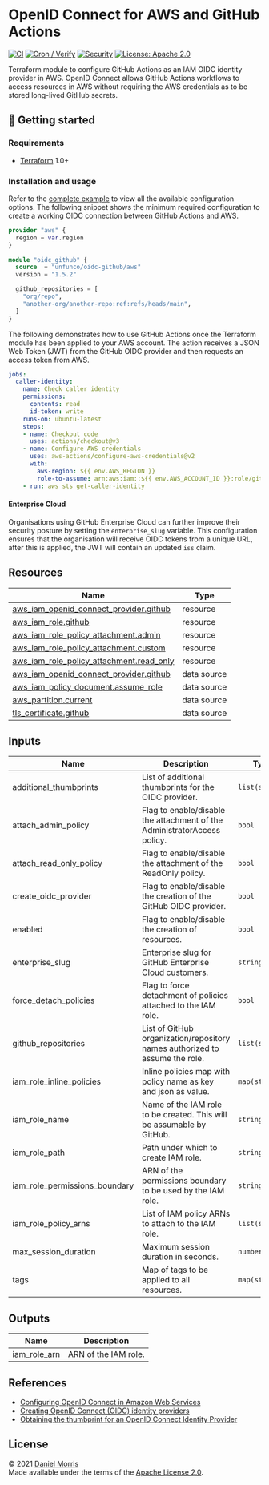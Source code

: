 # OpenID Connect for AWS and GitHub Actions

[![CI](https://github.com/unfunco/terraform-aws-oidc-github/actions/workflows/ci.yaml/badge.svg)](https://github.com/unfunco/terraform-aws-oidc-github/actions/workflows/ci.yaml)
[![Cron / Verify](https://github.com/unfunco/terraform-aws-oidc-github/actions/workflows/cron.yaml/badge.svg)](https://github.com/unfunco/terraform-aws-oidc-github/actions/workflows/cron.yaml)
[![Security](https://github.com/unfunco/terraform-aws-oidc-github/actions/workflows/security.yaml/badge.svg)](https://github.com/unfunco/terraform-aws-oidc-github/actions/workflows/security.yaml)
[![License: Apache 2.0](https://img.shields.io/badge/License-Apache_2.0-purple.svg)](https://opensource.org/licenses/Apache-2.0)

Terraform module to configure GitHub Actions as an IAM OIDC identity provider in
AWS. OpenID Connect allows GitHub Actions workflows to access resources in AWS
without requiring the AWS credentials as to be stored long-lived GitHub secrets.

## 🔨 Getting started

### Requirements

- [Terraform] 1.0+

### Installation and usage

Refer to the [complete example] to view all the available configuration options.
The following snippet shows the minimum required configuration to create a
working OIDC connection between GitHub Actions and AWS.

```terraform
provider "aws" {
  region = var.region
}

module "oidc_github" {
  source  = "unfunco/oidc-github/aws"
  version = "1.5.2"

  github_repositories = [
    "org/repo",
    "another-org/another-repo:ref:refs/heads/main",
  ]
}
```

The following demonstrates how to use GitHub Actions once the Terraform module
has been applied to your AWS account. The action receives a JSON Web Token (JWT)
from the GitHub OIDC provider and then requests an access token from AWS.

<!-- prettier-ignore -->
```yaml
jobs:
  caller-identity:
    name: Check caller identity
    permissions:
      contents: read
      id-token: write
    runs-on: ubuntu-latest
    steps:
    - name: Checkout code
      uses: actions/checkout@v3
    - name: Configure AWS credentials
      uses: aws-actions/configure-aws-credentials@v2
      with:
        aws-region: ${{ env.AWS_REGION }}
        role-to-assume: arn:aws:iam::${{ env.AWS_ACCOUNT_ID }}:role/github
    - run: aws sts get-caller-identity
```

#### Enterprise Cloud

Organisations using GitHub Enterprise Cloud can further improve their security
posture by setting the `enterprise_slug` variable. This configuration ensures
that the organisation will receive OIDC tokens from a unique URL, after this is
applied, the JWT will contain an updated `iss` claim.

<!-- BEGIN_TF_DOCS -->

## Resources

| Name                                                                                                                                                 | Type        |
| ---------------------------------------------------------------------------------------------------------------------------------------------------- | ----------- |
| [aws_iam_openid_connect_provider.github](https://registry.terraform.io/providers/hashicorp/aws/latest/docs/resources/iam_openid_connect_provider)    | resource    |
| [aws_iam_role.github](https://registry.terraform.io/providers/hashicorp/aws/latest/docs/resources/iam_role)                                          | resource    |
| [aws_iam_role_policy_attachment.admin](https://registry.terraform.io/providers/hashicorp/aws/latest/docs/resources/iam_role_policy_attachment)       | resource    |
| [aws_iam_role_policy_attachment.custom](https://registry.terraform.io/providers/hashicorp/aws/latest/docs/resources/iam_role_policy_attachment)      | resource    |
| [aws_iam_role_policy_attachment.read_only](https://registry.terraform.io/providers/hashicorp/aws/latest/docs/resources/iam_role_policy_attachment)   | resource    |
| [aws_iam_openid_connect_provider.github](https://registry.terraform.io/providers/hashicorp/aws/latest/docs/data-sources/iam_openid_connect_provider) | data source |
| [aws_iam_policy_document.assume_role](https://registry.terraform.io/providers/hashicorp/aws/latest/docs/data-sources/iam_policy_document)            | data source |
| [aws_partition.current](https://registry.terraform.io/providers/hashicorp/aws/latest/docs/data-sources/partition)                                    | data source |
| [tls_certificate.github](https://registry.terraform.io/providers/hashicorp/tls/latest/docs/data-sources/certificate)                                 | data source |

## Inputs

| Name                          | Description                                                                 | Type           | Default    | Required |
| ----------------------------- | --------------------------------------------------------------------------- | -------------- | ---------- | :------: |
| additional_thumbprints        | List of additional thumbprints for the OIDC provider.                       | `list(string)` | `null`     |    no    |
| attach_admin_policy           | Flag to enable/disable the attachment of the AdministratorAccess policy.    | `bool`         | `false`    |    no    |
| attach_read_only_policy       | Flag to enable/disable the attachment of the ReadOnly policy.               | `bool`         | `true`     |    no    |
| create_oidc_provider          | Flag to enable/disable the creation of the GitHub OIDC provider.            | `bool`         | `true`     |    no    |
| enabled                       | Flag to enable/disable the creation of resources.                           | `bool`         | `true`     |    no    |
| enterprise_slug               | Enterprise slug for GitHub Enterprise Cloud customers.                      | `string`       | `""`       |    no    |
| force_detach_policies         | Flag to force detachment of policies attached to the IAM role.              | `bool`         | `false`    |    no    |
| github_repositories           | List of GitHub organization/repository names authorized to assume the role. | `list(string)` | n/a        |   yes    |
| iam_role_inline_policies      | Inline policies map with policy name as key and json as value.              | `map(string)`  | `{}`       |    no    |
| iam_role_name                 | Name of the IAM role to be created. This will be assumable by GitHub.       | `string`       | `"github"` |    no    |
| iam_role_path                 | Path under which to create IAM role.                                        | `string`       | `"/"`      |    no    |
| iam_role_permissions_boundary | ARN of the permissions boundary to be used by the IAM role.                 | `string`       | `""`       |    no    |
| iam_role_policy_arns          | List of IAM policy ARNs to attach to the IAM role.                          | `list(string)` | `[]`       |    no    |
| max_session_duration          | Maximum session duration in seconds.                                        | `number`       | `3600`     |    no    |
| tags                          | Map of tags to be applied to all resources.                                 | `map(string)`  | `{}`       |    no    |

## Outputs

| Name         | Description          |
| ------------ | -------------------- |
| iam_role_arn | ARN of the IAM role. |

<!-- END_TF_DOCS -->

## References

- [Configuring OpenID Connect in Amazon Web Services]
- [Creating OpenID Connect (OIDC) identity providers]
- [Obtaining the thumbprint for an OpenID Connect Identity Provider]

## License

© 2021 [Daniel Morris](https://unfun.co)  
Made available under the terms of the [Apache License 2.0].

[apache license 2.0]: LICENSE.md
[complete example]: examples/complete
[configuring openid connect in amazon web services]: https://docs.github.com/en/actions/deployment/security-hardening-your-deployments/configuring-openid-connect-in-amazon-web-services
[creating openid connect (oidc) identity providers]: https://docs.aws.amazon.com/IAM/latest/UserGuide/id_roles_providers_create_oidc.html
[make]: https://www.gnu.org/software/make/
[obtaining the thumbprint for an openid connect identity provider]: https://docs.aws.amazon.com/IAM/latest/UserGuide/id_roles_providers_create_oidc_verify-thumbprint.html
[terraform]: https://www.terraform.io
